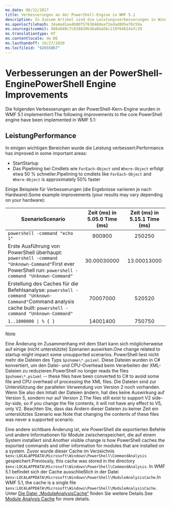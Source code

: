 ```yaml
---
ms.date: 06/12/2017
title: Verbesserungen an der PowerShell-Engine in WMF 5.1
description: In diesem Artikel sind die Leistungsverbesserungen in Windows PowerShell 5.1 aufgeführt.
ms.openlocfilehash: 34a4ed1ae4b00f5763848deaf2edad895e70c59a
ms.sourcegitcommit: 488a940c7c828820b36a6ba56c119f64614afc29
ms.translationtype: HT
ms.contentlocale: de-DE
ms.lasthandoff: 10/27/2020
ms.locfileid: "92655867"
---
```

# <a name="powershell-engine-improvements"></a><span data-ttu-id="c3e14-103">Verbesserungen an der PowerShell-Engine</span><span class="sxs-lookup"><span data-stu-id="c3e14-103">PowerShell Engine Improvements</span></span>

<span data-ttu-id="c3e14-104">Die folgenden Verbesserungen an der PowerShell-Kern-Engine wurden in WMF 5.1 implementiert:</span><span class="sxs-lookup"><span data-stu-id="c3e14-104">The following improvements to the core PowerShell engine have been implemented in WMF 5.1:</span></span>

## <a name="performance"></a><span data-ttu-id="c3e14-105">Leistung</span><span class="sxs-lookup"><span data-stu-id="c3e14-105">Performance</span></span>

<span data-ttu-id="c3e14-106">In einigen wichtigen Bereichen wurde die Leistung verbessert:</span><span class="sxs-lookup"><span data-stu-id="c3e14-106">Performance has improved in some important areas:</span></span>

- <span data-ttu-id="c3e14-107">Start</span><span class="sxs-lookup"><span data-stu-id="c3e14-107">Startup</span></span>
- <span data-ttu-id="c3e14-108">Das Pipelining bei Cmdlets wie `ForEach-Object` und `Where-Object` erfolgt etwa 50 % schneller.</span><span class="sxs-lookup"><span data-stu-id="c3e14-108">Pipelining to cmdlets like `ForEach-Object` and `Where-Object` is approximately 50% faster</span></span>

<span data-ttu-id="c3e14-109">Einige Beispiele für Verbesserungen (die Ergebnisse variieren je nach Hardware):</span><span class="sxs-lookup"><span data-stu-id="c3e14-109">Some example improvements (your results may vary depending on your hardware):</span></span>

| <span data-ttu-id="c3e14-110">Szenario</span><span class="sxs-lookup"><span data-stu-id="c3e14-110">Scenario</span></span> | <span data-ttu-id="c3e14-111">Zeit (ms) in 5.0</span><span class="sxs-lookup"><span data-stu-id="c3e14-111">5.0 Time (ms)</span></span> | <span data-ttu-id="c3e14-112">Zeit (ms) in 5.1</span><span class="sxs-lookup"><span data-stu-id="c3e14-112">5.1 Time (ms)</span></span> |
| -------- | :---------------: | :---------------: |
| `powershell -command "echo 1"` | <span data-ttu-id="c3e14-113">900</span><span class="sxs-lookup"><span data-stu-id="c3e14-113">900</span></span> | <span data-ttu-id="c3e14-114">250</span><span class="sxs-lookup"><span data-stu-id="c3e14-114">250</span></span> |
| <span data-ttu-id="c3e14-115">Erste Ausführung von PowerShell überhaupt: `powershell -command "Unknown-Command"`</span><span class="sxs-lookup"><span data-stu-id="c3e14-115">First ever PowerShell run: `powershell -command "Unknown-Command"`</span></span> | <span data-ttu-id="c3e14-116">30.000</span><span class="sxs-lookup"><span data-stu-id="c3e14-116">30000</span></span> | <span data-ttu-id="c3e14-117">13.000</span><span class="sxs-lookup"><span data-stu-id="c3e14-117">13000</span></span> |
| <span data-ttu-id="c3e14-118">Erstellung des Caches für die Befehlsanalyse: `powershell -command "Unknown-Command"`</span><span class="sxs-lookup"><span data-stu-id="c3e14-118">Command analysis cache built: `powershell -command "Unknown-Command"`</span></span> | <span data-ttu-id="c3e14-119">7000</span><span class="sxs-lookup"><span data-stu-id="c3e14-119">7000</span></span> | <span data-ttu-id="c3e14-120">520</span><span class="sxs-lookup"><span data-stu-id="c3e14-120">520</span></span> |
| <code>1..1000000 &#124; % { }</code> | <span data-ttu-id="c3e14-121">1400</span><span class="sxs-lookup"><span data-stu-id="c3e14-121">1400</span></span> | <span data-ttu-id="c3e14-122">750</span><span class="sxs-lookup"><span data-stu-id="c3e14-122">750</span></span> |

> [!NOTE]
> <span data-ttu-id="c3e14-123">Eine Änderung im Zusammenhang mit dem Start kann sich möglicherweise auf einige (nicht unterstützte) Szenarien auswirken.</span><span class="sxs-lookup"><span data-stu-id="c3e14-123">One change related to startup might impact some unsupported scenarios.</span></span> <span data-ttu-id="c3e14-124">PowerShell liest nicht mehr die Dateien des Typs `$pshome\*.ps1xml`. Diese Dateien wurden in C# konvertiert, um den Datei- und CPU-Overhead beim Verarbeiten der XML-Dateien zu reduzieren.</span><span class="sxs-lookup"><span data-stu-id="c3e14-124">PowerShell no longer reads the files `$pshome\*.ps1xml` -- these files have been converted to C# to avoid some file and CPU overhead of processing the XML files.</span></span> <span data-ttu-id="c3e14-125">Die Dateien sind zur Unterstützung der parallelen Verwendung von Version 2 noch vorhanden. Wenn Sie also den Inhalt der Dateien ändern, hat dies keine Auswirkung auf Version 5, sondern nur auf Version 2.</span><span class="sxs-lookup"><span data-stu-id="c3e14-125">The files still exist to support V2 side-by-side, so if you change the file contents, it will not have any effect to V5, only V2.</span></span> <span data-ttu-id="c3e14-126">Beachten Sie, dass das Ändern dieser Dateien zu keiner Zeit ein unterstütztes Szenario war.</span><span class="sxs-lookup"><span data-stu-id="c3e14-126">Note that changing the contents of these files was never a supported scenario.</span></span>

<span data-ttu-id="c3e14-127">Eine andere sichtbare Änderung ist, wie PowerShell die exportierten Befehle und andere Informationen für Module zwischenspeichert, die auf einem System installiert sind.</span><span class="sxs-lookup"><span data-stu-id="c3e14-127">Another visible change is how PowerShell caches the exported commands and other information for modules that are installed on a system.</span></span> <span data-ttu-id="c3e14-128">Zuvor wurde dieser Cache im Verzeichnis `$env:LOCALAPPDATA\Microsoft\Windows\PowerShell\CommandAnalysis` gespeichert.</span><span class="sxs-lookup"><span data-stu-id="c3e14-128">Previously, this cache was stored in the directory `$env:LOCALAPPDATA\Microsoft\Windows\PowerShell\CommandAnalysis`.</span></span> <span data-ttu-id="c3e14-129">In WMF 5.1 befindet sich der Cache ausschließlich in der Datei `$env:LOCALAPPDATA\Microsoft\Windows\PowerShell\ModuleAnalysisCache`.</span><span class="sxs-lookup"><span data-stu-id="c3e14-129">In WMF 5.1, the cache is a single file `$env:LOCALAPPDATA\Microsoft\Windows\PowerShell\ModuleAnalysisCache`.</span></span> <span data-ttu-id="c3e14-130">Unter [Die Datei „ModuleAnalysisCache“](release-notes.md#module-analysis-cache) finden Sie weitere Details.</span><span class="sxs-lookup"><span data-stu-id="c3e14-130">See [Module Analysis Cache](release-notes.md#module-analysis-cache) for more details.</span></span>
